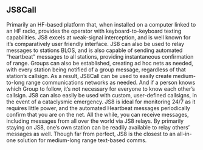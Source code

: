 ## JS8Call

Primarily an HF-based platform that, when installed on a computer linked to an HF radio, provides
the operator with keyboard-to-keyboard texting capabilities. JS8 excels at weak-signal interception,
and is well known for it’s comparatively user friendly interface. JS8 can also be used to relay
messages to stations BLOS, and is also capable of sending automated “heartbeat” messages to all
stations, providing instantaneous confirmation of range. Groups can also be established, creating ad
hoc nets as needed, with every station being notified of a group message, regardless of that station’s
callsign. As a result, JS8Call can be used to easily create medium-to-long range communications
networks as needed. And if a person knows which Group to follow, it’s not necessary for everyone to
know each other’s callsign. JS8 can also easily be used with custom, user-defined callsigns, in the
event of a cataclysmic emergency. JS8 is ideal for monitoring 24/7 as it requires little power, and the
automated Heartbeat messages periodically confirm that you are on the net. All the while, you can
receive messages, including messages from all over the world via JS8 relays. By primarily staying
on JS8, one’s own station can be readily available to relay others’ messages as well. Though far from
perfect, JS8 is the closest to an all-in-one solution for medium-long range text-based comms.